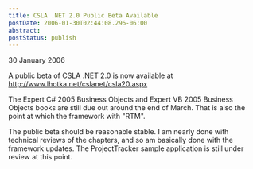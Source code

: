 ```yaml
---
title: CSLA .NET 2.0 Public Beta Available
postDate: 2006-01-30T02:44:08.296-06:00
abstract: 
postStatus: publish
---
```

30 January 2006

A public beta of CSLA .NET 2.0 is now available at http://www.lhotka.net/cslanet/csla20.aspx

The Expert C# 2005 Business Objects and Expert VB 2005 Business Objects books are still due out around the end of March. That is also the point at which the framework with "RTM".

The public beta should be reasonable stable. I am nearly done with technical reviews of the chapters, and so am basically done with the framework updates. The ProjectTracker sample application is still under review at this point.
